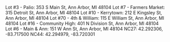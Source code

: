 Lot #3 - Palio: 353 S Main St, Ann Arbor, MI 48104
Lot #7 - Farmers Market: 315 Detroit St, Ann Arbor, MI 48104
Lot #10 - Kerrytown: 212 E Kingsley St, Ann Arbor, MI 48104
Lot #70 - 4th & William: 115 E William St, Ann Arbor, MI 48104
Lot #16 - Community High: 401 N Division St, Ann Arbor, MI 48104
Lot #6 - Main & Ann: 151 W Ann St, Ann Arbor, MI 48104
NC27: 42.292306, -83.717500
NC44: 42.294979, -83.720301

